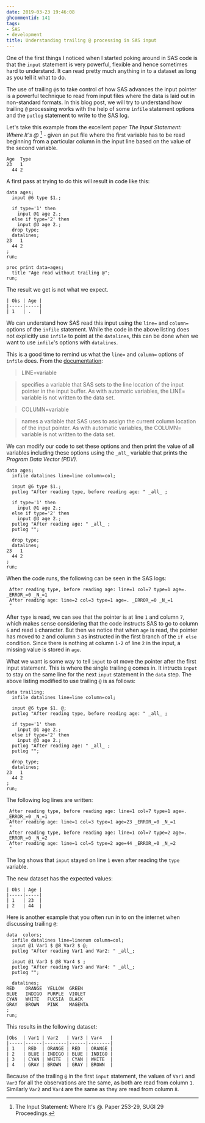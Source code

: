 ```yaml
---
date: 2019-03-23 19:46:08
ghcommentid: 141
tags:
- SAS
- development
title: Understanding trailing @ processing in SAS input
---
```


One of the first things I noticed when I started poking around in SAS code is that the `input` statement is very powerful, flexible and hence sometimes hard to understand. It can read pretty much anything in to a dataset as long as you tell it what to do.

The use of trailing `@`s to take control of how SAS advances the input pointer is a powerful technique to read from input files where the data is laid out in non-standard formats. In this blog post, we will try to understand how trailing `@` processing works with the help of some `infile` statement options and the `putlog` statement to write to the SAS log.

Let's take this example from the excellent paper _The Input Statement: Where It's @_ [^1] - given an put file where the first variable has to be read beginning from a particular column in the input line based on the value of the second variable.

```sas
Age  Type
23   1
  44 2
```

A first pass at trying to do this will result in code like this:

```sas
data ages;
  input @6 type $1.;

  if type='1' then
    input @1 age 2.;
  else if type='2' then
    input @3 age 2.;
  drop type;
  datalines;
23   1
  44 2
;
run;

proc print data=ages;
  title "Age read without trailing @";
run;
```

The result we get is not what we expect.

```sas
| Obs | Age |
|-----|-----|
| 1   | .   |
```

We can understand how SAS read this input using the `line=` and `column=` options of the `infile` statement. While the code in the above listing does not explicitly use `infile` to point at the `datalines`, this can be done when we want to use `infile`'s options with `datalines`.

This is a good time to remind us what the `line=` and `column=` options of `infile` does. From the [documentation](https://documentation.sas.com/?docsetId=lestmtsref&docsetTarget=n1rill4udj0tfun1fvce3j401plo.htm&docsetVersion=9.4&locale=en):

> LINE=variable

> specifies a variable that SAS sets to the line location of the input pointer in the input buffer. As with automatic variables, the LINE= variable is not written to the data set.

> COLUMN=variable

> names a variable that SAS uses to assign the current column location of the input pointer. As with automatic variables, the COLUMN= variable is not written to the data set.

We can modify our code to set these options and then print the value of all variables including these options using the `_all_` variable that prints the _Program Data Vector (PDV)_.

```sas
data ages;
  infile datalines line=line column=col;

  input @6 type $1.;
  putlog "After reading type, before reading age: " _all_ ;

  if type='1' then
    input @1 age 2.;
  else if type='2' then
    input @3 age 2.;
  putlog "After reading age: " _all_ ;
  putlog "";

  drop type;
  datalines;
23   1
  44 2
;
run;
```

When the code runs, the following can be seen in the SAS logs:

```sas
 After reading type, before reading age: line=1 col=7 type=1 age=. _ERROR_=0 _N_=1
 After reading age: line=2 col=3 type=1 age=. _ERROR_=0 _N_=1
 "
```

After `type` is read, we can see that the pointer is at line `1` and column `7`, which makes sense considering that the code instructs SAS to go to column `6` and read `1` character. But then we notice that when `age` is read, the pointer has moved to `2` and column `3` as instructed in the first branch of the `if else` condition. Since there is nothing at column `1-2` of line `2` in the input, a missing value is stored in `age`.

What we want is some way to tell `input` to ot move the pointer after the first input statement. This is where the single trailing `@` comes in. It intructs `input` to stay on the same line for the next `input` statement in the `data` step. The above listing modified to use trailing `@` is as follows:

```sas
data trailing;
  infile datalines line=line column=col;

  input @6 type $1. @;
  putlog "After reading type, before reading age: " _all_ ;

  if type='1' then
    input @1 age 2.;
  else if type='2' then
    input @3 age 2.;
  putlog "After reading age: " _all_ ;
  putlog "";

  drop type;
  datalines;
23   1
  44 2
;
run;
```

The following log lines are written:

```sas
 After reading type, before reading age: line=1 col=7 type=1 age=. _ERROR_=0 _N_=1
 After reading age: line=1 col=3 type=1 age=23 _ERROR_=0 _N_=1
 "
 After reading type, before reading age: line=1 col=7 type=2 age=. _ERROR_=0 _N_=2
 After reading age: line=1 col=5 type=2 age=44 _ERROR_=0 _N_=2
 "
```

The log shows that `input` stayed on line `1` even after reading the `type` variable.

The new dataset has the expected values:

```sas
| Obs | Age |
|-----|-----|
| 1   | 23  |
| 2   | 44  |
```

Here is another example that you often run in to on the internet when discussing trailing `@`:

```sas
data  colors;
  infile datalines line=linenum column=col;
  input @1 Var1 $ @8 Var2 $ @;
  putlog "After reading Var1 and Var2: " _all_;

  input @1 Var3 $ @8 Var4 $ ;
  putlog "After reading Var3 and Var4: " _all_;
  putlog "";

  datalines;
RED    ORANGE  YELLOW  GREEN
BLUE   INDIGO  PURPLE  VIOLET
CYAN   WHITE   FUCSIA  BLACK
GRAY   BROWN   PINK    MAGENTA
;
run;
```

This results in the following dataset:

```sas
|Obs  | Var1 | Var2   | Var3 | Var4   |
|-----|------|--------|------|--------|
| 1   | RED  | ORANGE | RED  | ORANGE |
| 2   | BLUE | INDIGO | BLUE | INDIGO |
| 3   | CYAN | WHITE  | CYAN | WHITE  |
| 4   | GRAY | BROWN  | GRAY | BROWN  |
```

Because of the trailing `@` in the first `input` statement, the values of `Var1` and `Var3` for all the observations are the same, as both are read from column `1`. Similarly `Var2` and `Var4` are the same as they are read from column `8`.

[^1]: The Input Statement: Where It's @. Paper 253-29, SUGI 29 Proceedings.